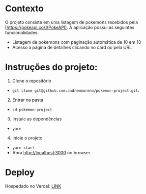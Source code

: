 # Contexto

O projeto consiste em uma listagem de pokemons recebidos pela [https://pokeapi.co/](PokeAPI). A aplicação possui as seguintes funcionalidades:
- Listagem de pokemons com paginação automática de 10 em 10
- Acesso a página de detalhes clicando no card ou pela URL

# Instruções do projeto:

1. Clone o repositório
- `git clone git@github.com:andremmoreno/pokemon-project.git`.

2. Entrar na pasta
- `cd pokemon-project`

3. Instale as dependências
- `yarn`

4. Inicie o projeto
- `yarn start` 
- Abra [http://localhost:3000](http://localhost:3000) no browser.

# Deploy 

Hospedado no Vercel: [LINK](https://pokemon-project-phi.vercel.app/)
